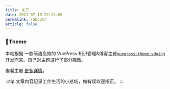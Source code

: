 ```yaml
---
title: 关于
date: 2021-07-18 22:23:06
permalink: /about/
article: false
---
```


### 🎨Theme

本站根据 一款简洁高效的 VuePress 知识管理&博客主题[`vuepress-theme-vdoing`](https://github.com/xugaoyi/vuepress-theme-vdoing) 开发而来。自己对主题进行了部分魔改。

查看主题 [更多详情](https://github.com/xugaoyi/vuepress-theme-vdoing)。

:::tip
文章内容记录工作生活的小总结，如有误欢迎指正。
:::

